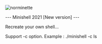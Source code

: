 ![norminette](https://github.com/busshi/minishell/workflows/norminette-v3/badge.svg)


--- Minishell 2021 [New version] ---


Recreate your own shell...


Support -c option. Example : ./minishell -c ls
